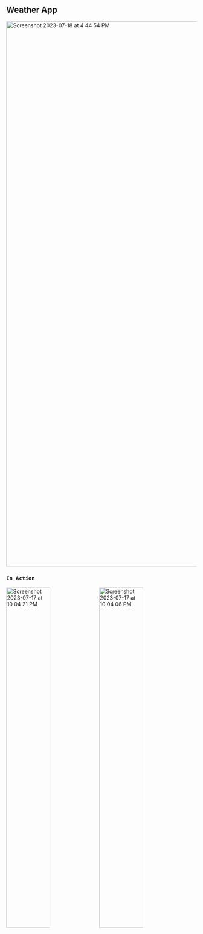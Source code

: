 ## Weather App

<img width="1440" alt="Screenshot 2023-07-18 at 4 44 54 PM" src="https://github.com/Manish-Chatterjee/Weather-App/assets/99247194/d7726198-677f-41fa-b142-4f3fd7dacec5">

### `In Action`

<img width="48%" alt="Screenshot 2023-07-17 at 10 04 21 PM" src="https://github.com/Manish-Chatterjee/Weather-App/assets/99247194/8da0b962-53f4-48b2-9b2a-8812f043a395">
<img width="48%" alt="Screenshot 2023-07-17 at 10 04 06 PM" src="https://github.com/Manish-Chatterjee/Weather-App/assets/99247194/40b62d49-3f41-4086-874c-8e2b65371aaf">

